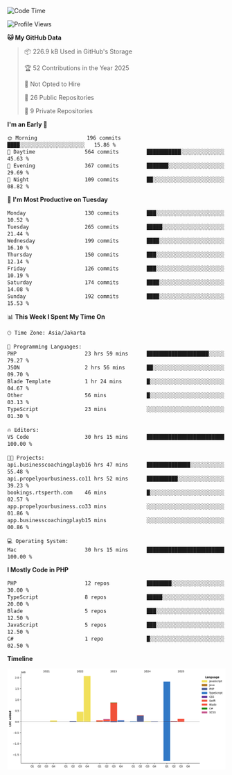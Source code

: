 <!--START_SECTION:waka-->
![Code Time](http://img.shields.io/badge/Code%20Time-796%20hrs%2026%20mins-blue)

![Profile Views](http://img.shields.io/badge/Profile%20Views-1-blue)

**🐱 My GitHub Data** 

> 📦 226.9 kB Used in GitHub's Storage 
 > 
> 🏆 52 Contributions in the Year 2025
 > 
> 🚫 Not Opted to Hire
 > 
> 📜 26 Public Repositories 
 > 
> 🔑 9 Private Repositories 
 > 
**I'm an Early 🐤** 

```text
🌞 Morning                196 commits         ████░░░░░░░░░░░░░░░░░░░░░   15.86 % 
🌆 Daytime                564 commits         ███████████░░░░░░░░░░░░░░   45.63 % 
🌃 Evening                367 commits         ███████░░░░░░░░░░░░░░░░░░   29.69 % 
🌙 Night                  109 commits         ██░░░░░░░░░░░░░░░░░░░░░░░   08.82 % 
```
📅 **I'm Most Productive on Tuesday** 

```text
Monday                   130 commits         ███░░░░░░░░░░░░░░░░░░░░░░   10.52 % 
Tuesday                  265 commits         █████░░░░░░░░░░░░░░░░░░░░   21.44 % 
Wednesday                199 commits         ████░░░░░░░░░░░░░░░░░░░░░   16.10 % 
Thursday                 150 commits         ███░░░░░░░░░░░░░░░░░░░░░░   12.14 % 
Friday                   126 commits         ███░░░░░░░░░░░░░░░░░░░░░░   10.19 % 
Saturday                 174 commits         ████░░░░░░░░░░░░░░░░░░░░░   14.08 % 
Sunday                   192 commits         ████░░░░░░░░░░░░░░░░░░░░░   15.53 % 
```


📊 **This Week I Spent My Time On** 

```text
🕑︎ Time Zone: Asia/Jakarta

💬 Programming Languages: 
PHP                      23 hrs 59 mins      ████████████████████░░░░░   79.27 % 
JSON                     2 hrs 56 mins       ██░░░░░░░░░░░░░░░░░░░░░░░   09.70 % 
Blade Template           1 hr 24 mins        █░░░░░░░░░░░░░░░░░░░░░░░░   04.67 % 
Other                    56 mins             █░░░░░░░░░░░░░░░░░░░░░░░░   03.13 % 
TypeScript               23 mins             ░░░░░░░░░░░░░░░░░░░░░░░░░   01.30 % 

🔥 Editors: 
VS Code                  30 hrs 15 mins      █████████████████████████   100.00 % 

🐱‍💻 Projects: 
api.businesscoachingplayb16 hrs 47 mins      ██████████████░░░░░░░░░░░   55.48 % 
api.propelyourbusiness.co11 hrs 52 mins      ██████████░░░░░░░░░░░░░░░   39.23 % 
bookings.rtsperth.com    46 mins             █░░░░░░░░░░░░░░░░░░░░░░░░   02.57 % 
app.propelyourbusiness.co33 mins             ░░░░░░░░░░░░░░░░░░░░░░░░░   01.86 % 
app.businesscoachingplayb15 mins             ░░░░░░░░░░░░░░░░░░░░░░░░░   00.86 % 

💻 Operating System: 
Mac                      30 hrs 15 mins      █████████████████████████   100.00 % 
```

**I Mostly Code in PHP** 

```text
PHP                      12 repos            ████████░░░░░░░░░░░░░░░░░   30.00 % 
TypeScript               8 repos             █████░░░░░░░░░░░░░░░░░░░░   20.00 % 
Blade                    5 repos             ███░░░░░░░░░░░░░░░░░░░░░░   12.50 % 
JavaScript               5 repos             ███░░░░░░░░░░░░░░░░░░░░░░   12.50 % 
C#                       1 repo              █░░░░░░░░░░░░░░░░░░░░░░░░   02.50 % 
```



**Timeline**

![Lines of Code chart](https://raw.githubusercontent.com/brstreet2/brstreet2/main/assets/bar_graph.png)


<!--END_SECTION:waka-->
